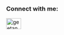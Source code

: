 <h3 align="center"></h3>

<h3 align="left">Connect with me:</h3>
<p align="left">
<a href="https://linkedin.com/in/geetansh-kaul-vlsi-industry" target="blank"><img align="center" src="https://raw.githubusercontent.com/rahuldkjain/github-profile-readme-generator/master/src/images/icons/Social/linked-in-alt.svg" alt="geetansh-kaul-vlsi-industry" height="30" width="40" /></a>
</p>

